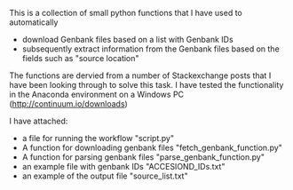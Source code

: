 This is a collection of small python functions that I have used to automatically

- download Genbank files based on a list with Genbank IDs
- subsequently extract information from the Genbank files based on the fields such as "source location"

The functions are dervied from a number of Stackexchange posts that I have been looking through to solve this task.
I have tested the functionality in the Anaconda environment on a Windows PC (http://continuum.io/downloads)

I have attached:
- a file for running the workflow "script.py"
- A function for downloading genbank files "fetch\_genbank\_function.py"
- A function for parsing genbank files "parse\_genbank\_function.py"
- an example file with genbank IDs "ACCESIOND_IDs.txt"
- an example of the output file "source_list.txt"
